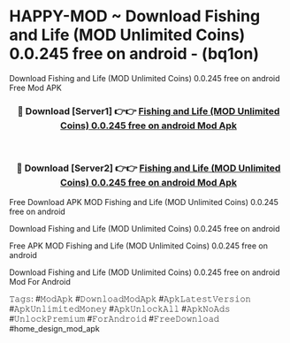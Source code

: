 # HAPPY-MOD ~ Download Fishing and Life (MOD Unlimited Coins) 0.0.245 free on android - (bq1on)
Download Fishing and Life (MOD Unlimited Coins) 0.0.245 free on android Free Mod APK

<div align="center">
<h3>🔴 Download [Server1] 👉👉 <a href="https://apk-comot.site?title=Fishing_and_Life_(MOD_Unlimited_Coins)_0.0.245_free_on_android">Fishing and Life (MOD Unlimited Coins) 0.0.245 free on android Mod Apk</a></h3><br>

<h3>🔴 Download [Server2] 👉👉 <a href="https://apk-comot.site?title=Fishing_and_Life_(MOD_Unlimited_Coins)_0.0.245_free_on_android">Fishing and Life (MOD Unlimited Coins) 0.0.245 free on android Mod Apk</a></h3>
</div>


Free Download APK MOD Fishing and Life (MOD Unlimited Coins) 0.0.245 free on android

Download Fishing and Life (MOD Unlimited Coins) 0.0.245 free on android 

Free APK MOD Fishing and Life (MOD Unlimited Coins) 0.0.245 free on android 

Download Fishing and Life (MOD Unlimited Coins) 0.0.245 free on android Mod For Android

𝚃𝚊𝚐𝚜: #𝙼𝚘𝚍𝙰𝚙𝚔 #𝙳𝚘𝚠𝚗𝚕𝚘𝚊𝚍𝙼𝚘𝚍𝙰𝚙𝚔 #𝙰𝚙𝚔𝙻𝚊𝚝𝚎𝚜𝚝𝚅𝚎𝚛𝚜𝚒𝚘𝚗 #𝙰𝚙𝚔𝚄𝚗𝚕𝚒𝚖𝚒𝚝𝚎𝚍𝙼𝚘𝚗𝚎𝚢 #𝙰𝚙𝚔𝚄𝚗𝚕𝚘𝚌𝚔𝙰𝚕𝚕 #𝙰𝚙𝚔𝙽𝚘𝙰𝚍𝚜 #𝚄𝚗𝚕𝚘𝚌𝚔𝙿𝚛𝚎𝚖𝚒𝚞𝚖 #𝙵𝚘𝚛𝙰𝚗𝚍𝚛𝚘𝚒𝚍 #𝙵𝚛𝚎𝚎𝙳𝚘𝚠𝚗𝚕𝚘𝚊𝚍 #home_design_mod_apk